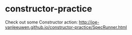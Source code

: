constructor-practice
====================
Check out some Constructor action: http://joe-vanleeuwen.github.io/constructor-practice/SpecRunner.html

